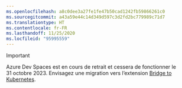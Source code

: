 ```yaml
---
ms.openlocfilehash: a8c0dee3a27fe1fe47b50cad1242fb59866261c0
ms.sourcegitcommit: a43a59e44c14d349d597c3d2fd2bc779989c71d7
ms.translationtype: HT
ms.contentlocale: fr-FR
ms.lasthandoff: 11/25/2020
ms.locfileid: "95995559"
---
```

> [!IMPORTANT]
> Azure Dev Spaces est en cours de retrait et cessera de fonctionner le 31 octobre 2023. Envisagez une migration vers l’extension [Bridge to Kubernetes](../articles/dev-spaces/migrate-to-bridge-to-kubernetes.md).